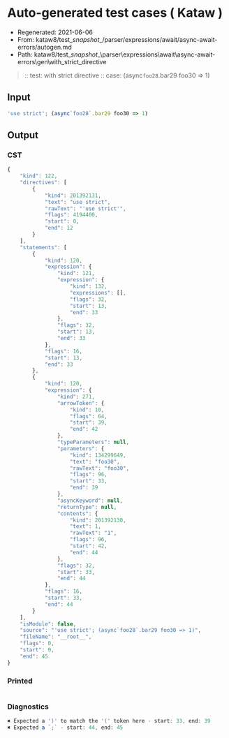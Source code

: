 # Auto-generated test cases ( Kataw )
- Regenerated: 2021-06-06
- From: kataw8/test\__snapshot__/parser/expressions/await/async-await-errors/autogen.md
- Path: kataw8/test\__snapshot__\parser\expressions\await\async-await-errors\gen\with_strict_directive
> :: test: with strict directive
> :: case: (async`foo28`.bar29 foo30 => 1)
## Input

`````js
'use strict'; (async`foo28`.bar29 foo30 => 1)
`````
## Output

### CST

```javascript
{
    "kind": 122,
    "directives": [
        {
            "kind": 201392131,
            "text": "use strict",
            "rawText": "'use strict'",
            "flags": 4194400,
            "start": 0,
            "end": 12
        }
    ],
    "statements": [
        {
            "kind": 120,
            "expression": {
                "kind": 121,
                "expression": {
                    "kind": 132,
                    "expressions": [],
                    "flags": 32,
                    "start": 13,
                    "end": 33
                },
                "flags": 32,
                "start": 13,
                "end": 33
            },
            "flags": 16,
            "start": 13,
            "end": 33
        },
        {
            "kind": 120,
            "expression": {
                "kind": 271,
                "arrowToken": {
                    "kind": 10,
                    "flags": 64,
                    "start": 39,
                    "end": 42
                },
                "typeParameters": null,
                "parameters": {
                    "kind": 134299649,
                    "text": "foo30",
                    "rawText": "foo30",
                    "flags": 96,
                    "start": 33,
                    "end": 39
                },
                "asyncKeyword": null,
                "returnType": null,
                "contents": {
                    "kind": 201392130,
                    "text": 1,
                    "rawText": "1",
                    "flags": 96,
                    "start": 42,
                    "end": 44
                },
                "flags": 32,
                "start": 33,
                "end": 44
            },
            "flags": 16,
            "start": 33,
            "end": 44
        }
    ],
    "isModule": false,
    "source": "'use strict'; (async`foo28`.bar29 foo30 => 1)",
    "fileName": "__root__",
    "flags": 0,
    "start": 0,
    "end": 45
}
```

### Printed

```javascript

```

### Diagnostics

```javascript
✖ Expected a ')' to match the '(' token here - start: 33, end: 39
✖ Expected a `;` - start: 44, end: 45

```

